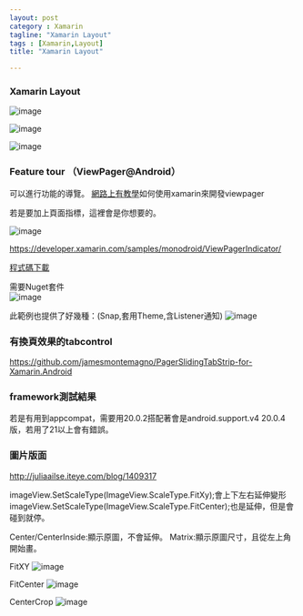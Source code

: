 ```yaml
---
layout: post
category : Xamarin
tagline: "Xamarin Layout"
tags : [Xamarin,Layout]
title: "Xamarin Layout"

---
```


### Xamarin Layout
![image](https://farm8.staticflickr.com/7602/16798010870_878dece426_o.png)

![image](https://farm9.staticflickr.com/8694/16797749958_fb7eeb7dfc_o.png)

![image](https://farm8.staticflickr.com/7625/16984199472_4a15bfb7bc_o.png)

### Feature tour （ViewPager@Android）
可以進行功能的導覽。
[網路上有教學](https://www.youtube.com/watch?v=EBmBKivPVX4)如何使用xamarin來開發viewpager

若是要加上頁面指標，這裡會是你想要的。

![image](https://farm9.staticflickr.com/8726/16985130571_406f53d240_o.png)

https://developer.xamarin.com/samples/monodroid/ViewPagerIndicator/

[程式碼下載](https://github.com/xamarin/monodroid-samples/tree/master/ViewPagerIndicator)

需要Nuget套件  
![image](https://farm9.staticflickr.com/8702/16798398328_c854282740_o.png)

此範例也提供了好幾種：(Snap,套用Theme,含Listener通知)
![image](https://farm9.staticflickr.com/8731/16999383141_0434fa2911_o.png)


### 有換頁效果的tabcontrol
https://github.com/jamesmontemagno/PagerSlidingTabStrip-for-Xamarin.Android

### framework測試結果
若是有用到appcompat，需要用20.0.2搭配著會是android.support.v4 20.0.4版，若用了21以上會有錯誤。


### 圖片版面

http://juliaailse.iteye.com/blog/1409317

imageView.SetScaleType(ImageView.ScaleType.FitXy);會上下左右延伸變形
imageView.SetScaleType(ImageView.ScaleType.FitCenter);也是延伸，但是會碰到就停。

Center/CenterInside:顯示原圖，不會延伸。
Matrix:顯示原圖尺寸，且從左上角開始畫。

FitXY
![image](https://farm9.staticflickr.com/8686/17000150505_49c9c309ab_o.png)

FitCenter
![image](https://farm8.staticflickr.com/7592/17000124445_96875aec3f_o.png)

CenterCrop
![image](https://farm9.staticflickr.com/8712/16812740870_1cc55753d3_o.png)



